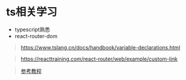 # ts相关学习
- typescript熟悉
- react-router-dom
> https://www.tslang.cn/docs/handbook/variable-declarations.html

> https://reacttraining.com/react-router/web/example/custom-link

> [参考教程](./pdf/typescript.pdf)